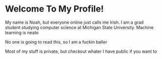 # Welcome To My Profile!  
My name is Noah, but everyone online just calls me Irish. I am a grad student studying computer science at Michigan State University. Machine learning is neato

No one is going to read this, so I am a fuckin baller

Most of my stuff is private, but checkout whater I have public if you want to
